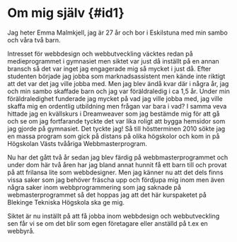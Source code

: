 Om mig själv {#id1}
=====================

Jag heter Emma Malmkjell, jag är 27 år och bor i Eskilstuna med min sambo och våra två barn.

Intresset för webbdesign och webbutveckling väcktes redan på medieprogrammet i gymnasiet men siktet var just då inställt på en annan bransch så det var inget jag engagerade mig så mycket i just då.
Efter studenten började jag jobba som marknadsassistent men kände inte riktigt att det var det jag ville jobba med. Men jag blev ändå kvar där i några år, jag och min sambo skaffade barn och jag var föräldraledig i ca 1,5 år. Under min föräldraledighet funderade jag mycket på vad jag ville jobba med, jag ville skaffa mig en ordentlig utbildning men frågan var bara i vad? I samma veva hittade jag en kvällskurs i Dreamweaver som jag bestämde mig för att gå och se om jag fortfarande tyckte det var lika roligt att bygga hemsidor som jag gjorde på gymnasiet. Det tyckte jag!
Så till höstterminen 2010 sökte jag en massa program som gick på distans på olika högskolor och kom in på Högskolan Västs tvååriga Webbmasterprogram.

Nu har det gått två år sedan jag blev färdig på webbmasterprogrammet och under dom här två åren har jag bland annat hunnit få ett barn till och provat på att frilansa lite som webbdesigner. Men jag känner nu att det dels finns vissa saker som jag behöver fräscha upp och fördjupa mig inom men även några saker inom webbprogrammering som jag saknade på webmasterprogrammet så det hoppas jag att det här kurspaketet på Blekinge Tekniska Högskola ska ge mig.

Siktet är nu inställt på att få jobba inom webbdesign och webbutveckling sen får vi se om det blir som egen företagare eller anställd på t.ex en webbyrå.